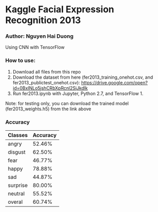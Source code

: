 # Kaggle Facial Expression Recognition 2013
### Author: Nguyen Hai Duong

Using CNN with TensorFlow

### How to use:
1. Download all files from this repo
2. Download the dataset from here (fer2013_training_onehot.csv, and fer2013_publictest_onehot.csv):
https://drive.google.com/open?id=0BxINLo5jshCRbXpRcnl2SjJkdlk
3. Run fer2013.ipynb with Jupyter, Python 2.7, and TensorFlow 1.

Note: for testing only, you can download the trained model (fer2013_weights.h5) from the link above

### Accuracy
| Classes     | Accuracy |
|-------------|----------|
| angry       | 52.46%   |
| disgust     | 62.50%   |
| fear        | 46.77%   |
| happy       | 78.88%   |
| sad         | 44.87%   |
| surprise    | 80.00%   |
| neutral     | 55.52%   |
| overal      | 60.74%   |
